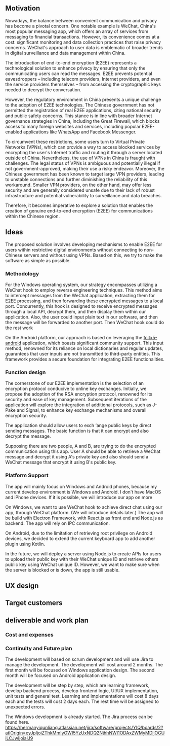 ## Motivation
Nowadays, the balance between convenient communication and privacy has become a pivotal concern. One notable example is WeChat, China's most popular messaging app, which offers an array of services from messaging to financial transactions. However, its convenience comes at a cost: significant monitoring and data collection practices that raise privacy concerns. WeChat's approach to user data is emblematic of broader trends in digital surveillance and data management within China. 

The introduction of end-to-end encryption (E2EE) represents a technological solution to enhance privacy by ensuring that only the communicating users can read the messages. E2EE prevents potential eavesdroppers – including telecom providers, Internet providers, and even the service providers themselves – from accessing the cryptographic keys needed to decrypt the conversation.

However, the regulatory environment in China presents a unique challenge to the adoption of E2EE technologies. The Chinese government has not permitted the registration of real E2EE applications, citing national security and public safety concerns. This stance is in line with broader Internet governance strategies in China, including the Great Firewall, which blocks access to many foreign websites and services, including popular E2EE-enabled applications like WhatsApp and Facebook Messenger.

To circumvent these restrictions, some users turn to Virtual Private Networks (VPNs), which can provide a way to access blocked services by encrypting the user's Internet traffic and routing it through a server located outside of China. Nevertheless, the use of VPNs in China is fraught with challenges. The legal status of VPNs is ambiguous and potentially illegal if not government-approved, making their use a risky endeavor. Moreover, the Chinese government has been known to target large VPN providers, leading to unstable connections and further diminishing the reliability of this workaround. Smaller VPN providers, on the other hand, may offer less security and are generally considered unsafe due to their lack of robust infrastructure and potential vulnerability to surveillance and data breaches.

Therefore, it becomes imperative to explore a solution that enables the creation of genuine end-to-end encryption (E2EE) for communications within the Chinese region.
## Ideas
The proposed solution involves developing mechanisms to enable E2EE for users within restrictive digital environments without connecting to non-Chinese servers and without using VPNs. Based on this, we try to make the software as simple as possible. 
### Methodology
For the Windows operating system, our strategy encompasses utilizing a WeChat hook to employ reverse engineering techniques. This method aims to intercept messages from the WeChat application, extracting them for E2EE processing, and then forwarding these encrypted messages to a local port. Concurrently, this hook is designed to receive encrypted messages through a local API, decrypt them, and then display them within our application. Also, the user could input plain text in our software, and then the message will be forwarded to another port. Then WeChat hook could do the rest work

On the Android platform, our approach is based on leveraging the [fcitx5-android](https://github.com/fcitx5-android/fcitx5-android) application, which boasts significant community support. This input method, renowned for its reliance on local dictionaries and regular updates, guarantees that user inputs are not transmitted to third-party entities. This framework provides a secure foundation for integrating E2EE functionalities.
### Function design
The cornerstone of our E2EE implementation is the selection of an encryption protocol conducive to online key exchanges. Initially, we propose the adoption of the RSA encryption protocol, renowned for its security and ease of key management. Subsequent iterations of the application will explore the integration of additional protocols, such as J-Pake and Signal, to enhance key exchange mechanisms and overall encryption security. 

The application should allow users to exch ‘ange public keys by direct sending messages. The basic function is that it can encrypt and also decrypt the message. 

Supposing there are two people, A and B, are trying to do the encrypted communication using this app. User A should be able to retrieve a WeChat message and decrypt it using A's private key and also should send a WeChat message that encrypt it using B's public key. 

### Platform Support
The app will mainly focus on Windows and Android phones, because my current develop environment is Windows and Android. I don't have MacOS and iPhone devices. If it is possible, we will introduce our app on more 

On Windows, we want to use WeChat hook to achieve direct chat using our app, through WeChat platform. (We will introduce details later.)  The app will be build with Electron Framework, with React.js as front end and Node.js as backend. The app will rely on IPC communication. 

On Android, due to the limitation of retrieving root privilege on Android devices, we decided to extend the current keyboard app to add another plugin using Kotlin. 

In the future, we will deploy a server using Node.js to create APIs for users to upload their public key with their WeChat unique ID and retrieve others public key using WeChat unique ID. However, we want to make sure when the server is blocked or is down, the app is still usable. 
## UX design



## Target customers

## deliverable and work plan
### Cost and expenses
### Continuity and Future plan

The development will based on scrum development and will use Jira to manage the development. The development will cost around 2 months. The first month will be focused on Windows application design. The second month will be focused on Android application design. 

The development will be step by step, which are learning framework, develop backend process, develop frontend logic, UI/UX implementation, unit tests and general test. Learning and implementations will cost 8 days each and the tests will cost 2 days each. The rest time will be assigned to unexpected errors. 

The Windows development is already started. The Jira process can be found here. https://hermanyiqunliang.atlassian.net/jira/software/projects/YIQ/boards/2?atlOrigin=eyJpIjoiZThkMmIyOWI5YzUxNDQ2NjhhNWI1ODAxZWMyMDljOGUiLCJwIjoiaiJ9



